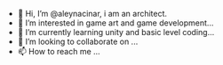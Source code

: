 - 👋 Hi, I’m @aleynacinar, i am an architect.
- 👀 I’m interested in game art and game development...
- 🌱 I’m currently learning unity and basic level coding...
- 💞️ I’m looking to collaborate on ...
- 📫 How to reach me ...

<!---
aleynacinar/aleynacinar is a ✨ special ✨ repository because its `README.md` (this file) appears on your GitHub profile.
You can click the Preview link to take a look at your changes.
--->
